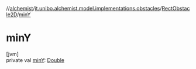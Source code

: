 //[alchemist](../../../index.md)/[it.unibo.alchemist.model.implementations.obstacles](../index.md)/[RectObstacle2D](index.md)/[minY](min-y.md)

# minY

[jvm]\
private val [minY](min-y.md): [Double](https://kotlinlang.org/api/latest/jvm/stdlib/kotlin/-double/index.html)
